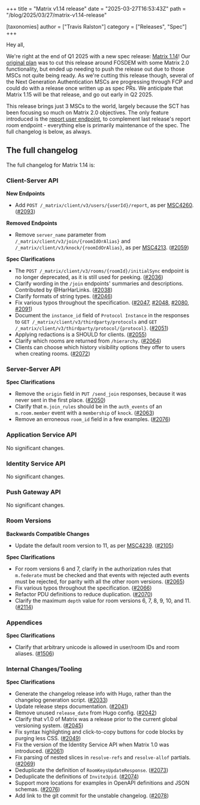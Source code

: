 +++
title = "Matrix v1.14 release"
date = "2025-03-27T16:53:43Z"
path = "/blog/2025/03/27/matrix-v1.14-release"

[taxonomies]
author = ["Travis Ralston"]
category = ["Releases", "Spec"]
+++

Hey all,

We're right at the end of Q1 2025 with a new spec release: [Matrix 1.14](https://spec.matrix.org/v1.14/)! Our [original plan](https://matrix.org/blog/2024/12/19/matrix-v1.13-release/) was to cut this release around FOSDEM with some Matrix 2.0 functionality, but ended up needing to push the release out due to those MSCs not quite being ready. As we're cutting this release though, several of the Next Generation Authentication MSCs are progressing through FCP and could do with a release once written up as spec PRs. We anticipate that Matrix 1.15 will be that release, and go out early in Q2 2025.

This release brings just 3 MSCs to the world, largely because the SCT has been focusing so much on Matrix 2.0 objectives. The only feature introduced is the [report user endpoint](https://spec.matrix.org/v1.14/client-server-api/#post_matrixclientv3usersuseridreport), to complement last release's report room endpoint - everything else is primarily maintenance of the spec. The full changelog is below, as always.

<!-- more -->

## The full changelog

The full changelog for Matrix 1.14 is:

### Client-Server API

**New Endpoints**

- Add `POST /_matrix/client/v3/users/{userId}/report`, as per [MSC4260](https://github.com/matrix-org/matrix-spec-proposals/pull/4260). ([#2093](https://github.com/matrix-org/matrix-spec/issues/2093))

**Removed Endpoints**

- Remove `server_name` parameter from `/_matrix/client/v3/join/{roomIdOrAlias}` and `/_matrix/client/v3/knock/{roomIdOrAlias}`, as per [MSC4213](https://github.com/matrix-org/matrix-spec-proposals/pull/4213). ([#2059](https://github.com/matrix-org/matrix-spec/issues/2059))

**Spec Clarifications**

- The `POST /_matrix/client/v3/rooms/{roomId}/initialSync` endpoint is no longer deprecated, as it is still used for peeking. ([#2036](https://github.com/matrix-org/matrix-spec/issues/2036))
- Clarify wording in the `/join` endpoints' summaries and descriptions. Contributed by @HarHarLinks. ([#2038](https://github.com/matrix-org/matrix-spec/issues/2038))
- Clarify formats of string types. ([#2046](https://github.com/matrix-org/matrix-spec/issues/2046))
- Fix various typos throughout the specification. ([#2047](https://github.com/matrix-org/matrix-spec/issues/2047), [#2048](https://github.com/matrix-org/matrix-spec/issues/2048), [#2080](https://github.com/matrix-org/matrix-spec/issues/2080), [#2091](https://github.com/matrix-org/matrix-spec/issues/2091))
- Document the `instance_id` field of `Protocol Instance` in the responses to `GET /_matrix/client/v3/thirdparty/protocols` and `GET /_matrix/client/v3/thirdparty/protocol/{protocol}`. ([#2051](https://github.com/matrix-org/matrix-spec/issues/2051))
- Applying redactions is a SHOULD for clients. ([#2055](https://github.com/matrix-org/matrix-spec/issues/2055))
- Clarify which rooms are returned from `/hierarchy`. ([#2064](https://github.com/matrix-org/matrix-spec/issues/2064))
- Clients can choose which history visibility options they offer to users when creating rooms. ([#2072](https://github.com/matrix-org/matrix-spec/issues/2072))


### Server-Server API

**Spec Clarifications**

- Remove the `origin` field in `PUT /send_join` responses, because it was never sent in the first place. ([#2050](https://github.com/matrix-org/matrix-spec/issues/2050))
- Clarify that `m.join_rules` should be in the `auth_events` of an `m.room.member` event with a `membership` of `knock`. ([#2063](https://github.com/matrix-org/matrix-spec/issues/2063))
- Remove an erroneous `room_id` field in a few examples. ([#2076](https://github.com/matrix-org/matrix-spec/issues/2076))


### Application Service API

No significant changes.


### Identity Service API

No significant changes.


### Push Gateway API

No significant changes.


### Room Versions

**Backwards Compatible Changes**

- Update the default room version to 11, as per [MSC4239](https://github.com/matrix-org/matrix-spec-proposals/pull/4239). ([#2105](https://github.com/matrix-org/matrix-spec/issues/2105))

**Spec Clarifications**

- For room versions 6 and 7, clarify in the authorization rules that `m.federate` must be checked and that events with rejected auth events must be rejected, for parity with all the other room versions. ([#2065](https://github.com/matrix-org/matrix-spec/issues/2065))
- Fix various typos throughout the specification. ([#2066](https://github.com/matrix-org/matrix-spec/issues/2066))
- Refactor PDU definitions to reduce duplication. ([#2070](https://github.com/matrix-org/matrix-spec/issues/2070))
- Clarify the maximum `depth` value for room versions 6, 7, 8, 9, 10, and 11. ([#2114](https://github.com/matrix-org/matrix-spec/issues/2114))


### Appendices

**Spec Clarifications**

- Clarify that arbitrary unicode is allowed in user/room IDs and room aliases. ([#1506](https://github.com/matrix-org/matrix-spec/issues/1506))


### Internal Changes/Tooling

**Spec Clarifications**

- Generate the changelog release info with Hugo, rather than the changelog generation script. ([#2033](https://github.com/matrix-org/matrix-spec/issues/2033))
- Update release steps documentation. ([#2041](https://github.com/matrix-org/matrix-spec/issues/2041))
- Remove unused `release_date` from Hugo config. ([#2042](https://github.com/matrix-org/matrix-spec/issues/2042))
- Clarify that v1.0 of Matrix was a release prior to the current global versioning system. ([#2045](https://github.com/matrix-org/matrix-spec/issues/2045))
- Fix syntax highlighting and click-to-copy buttons for code blocks by purging less CSS. ([#2049](https://github.com/matrix-org/matrix-spec/issues/2049))
- Fix the version of the Identity Service API when Matrix 1.0 was introduced. ([#2061](https://github.com/matrix-org/matrix-spec/issues/2061))
- Fix parsing of nested slices in `resolve-refs` and `resolve-allof` partials. ([#2069](https://github.com/matrix-org/matrix-spec/issues/2069))
- Deduplicate the definition of `RoomKeysUpdateResponse`. ([#2073](https://github.com/matrix-org/matrix-spec/issues/2073))
- Deduplicate the definitions of `Invite3pid`. ([#2074](https://github.com/matrix-org/matrix-spec/issues/2074))
- Support more locations for examples in OpenAPI definitions and JSON schemas. ([#2076](https://github.com/matrix-org/matrix-spec/issues/2076))
- Add link to the git commit for the unstable changelog. ([#2078](https://github.com/matrix-org/matrix-spec/issues/2078))

